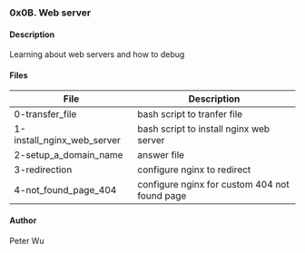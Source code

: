 ### 0x0B. Web server

#### Description
Learning about web servers and how to debug

#### Files
File | Description
---|---
0-transfer\_file | bash script to tranfer file 
1-install\_nginx\_web\_server | bash script to install nginx web server
2-setup\_a\_domain\_name | answer file
3-redirection | configure nginx to redirect
4-not\_found\_page\_404 | configure nginx for custom 404 not found page

#### Author
Peter Wu
